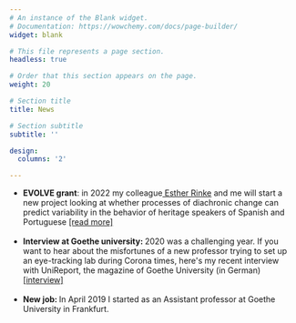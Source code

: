 ```yaml
---
# An instance of the Blank widget.
# Documentation: https://wowchemy.com/docs/page-builder/
widget: blank

# This file represents a page section.
headless: true

# Order that this section appears on the page.
weight: 20

# Section title
title: News

# Section subtitle
subtitle: ''

design:
  columns: '2'

---
```

<ul class="default">
    <li>
      <strong>EVOLVE grant</strong>: in 2022 my colleague<a target="blank" href=https://www.uni-frankfurt.de/44033774/Prof__Dr__Esther_Rinke> Esther Rinke</a> and me will start a new project looking at whether processes of diachronic change can predict variability in the behavior of heritage speakers of Spanish and Portuguese <a target="blank" href=https://gepris.dfg.de/gepris/projekt/468764275?language=en>[read more]</a>
    </li>
    <br>
    <li>
      <strong>Interview at Goethe university: </strong>2020 was a challenging year. If you want to hear about the misfortunes of a new professor trying to set up an eye-tracking lab during Corona times, here's my recent interview with UniReport, the magazine of Goethe University (in German) <a target="blank" href=https://www.uni-frankfurt.de/96088517/Interview_Sol_Lago.pdf>[interview]</a>
    </li>
    <br>
    <li>
      <strong>New job: </strong>In April 2019 I started as an Assistant professor at Goethe University in Frankfurt. 
    </li>
  </ul>
</section>